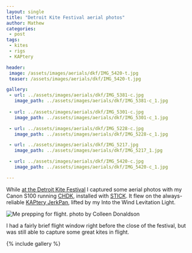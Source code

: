 ```yaml
---
layout: single
title: "Detroit Kite Festival aerial photos"
author: Mathew
categories: 
 - post
tags:
 - kites
 - rigs
 - KAPtery

header: 
 image: /assets/images/aerials/dkf/IMG_5420-t.jpg
 teaser: /assets/images/aerials/dkf/IMG_5420-t.jpg

gallery:
 - url: ../assets/images/aerials/dkf/IMG_5381-c.jpg
   image_path: ../assets/images/aerials/dkf/IMG_5381-c_1.jpg
   
 - url: ../assets/images/aerials/dkf/IMG_5301-c.jpg
   image_path: ../assets/images/aerials/dkf/IMG_5301-c_1.jpg - url: ../assets/images/aerials/dkf/IMG_5228-c.jpg
   image_path: ../assets/images/aerials/dkf/IMG_5228-c_1.jpg

 - url: ../assets/images/aerials/dkf/IMG_5217.jpg
   image_path: ../assets/images/aerials/dkf/IMG_5217_1.jpg

 - url: ../assets/images/aerials/dkf/IMG_5420-c.jpg
   image_path: ../assets/images/aerials/dkf/IMG_5420-c_1.jpg

---
```

While [at the Detroit Kite Festival](/post/detroit-kite-festival/) I captured some aerial photos with my Canon S100 running [CHDK](http://chdk.wikia.com/wiki/CHDK), installed with [STICK](http://www.zenoshrdlu.com/stick/stick.html). It flew on the always-reliable [KAPtery JerkPan](http://kaptery.com/product/aerobee-rig-kit), lifted by my Into the Wind Levitation Light. 

![Me prepping for flight. photo by Colleen Donaldson](/assets/images/kites/dkf/P2380461.jpg)

I had a fairly brief flight window right before the close of the festival, but was still able to capture some great kites in flight.
{% include gallery %}